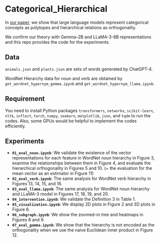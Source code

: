 # Categorical_Hierarchical
In [our paper](https://arxiv.org/abs/2406.01506), we show that large language models represent categorical concepts as polytopes and hierarchical relations as orthogonality.

We confirm our theory with Gemma-2B and LLaMA-3-8B representations and this repo provides the code for the experiments.

## Data
`animals.json` and `plants.json` are sets of words generated by ChatGPT-4.

WordNet Hierarchy data for noun and verb are obtained by `get_wordnet_hypernym_gemma.ipynb` and `get_wordnet_hypernym_llama.ipynb`.

## Requirement
You need to install Python packages `transformers`, `networkx`, `scikit-learn`, `nltk`, `inflect`, `torch`, `numpy`, `seaborn`, `matplotlib`, `json`, and `tqdm` to run the codes. Also, some GPUs would be helpful to implement the codes efficiently.

## Experiments
- **`01_eval_noun.ipynb`**: We validate the existence of the vector representations for each feature in WordNet noun hierarchy in Figure 3, examine the relationships between them in Figure 4, and evaluate the hierarchical orthogonality in Figures 5 and 10. (+ the evaluation for the mean vector as an estimator in Figure 11)
- **`02_eval_verb.ipynb`**: The same analysis for WordNet verb hierarchy in Figures 13, 14, 15, and 16.
- **`03_eval_llama.ipynb`**: The same analysis for WordNet noun hierarchy and LLaMA-3 model in Figures 17, 18, 19, and 20.
- **`04_intervention.ipynb`**: We validate the Definition 3 in Table 1.
- **`05_visualization.ipynb`**: We display 2D plots in Figure 2 and 3D plots in Figure 6.
- **`06_subgraph.ipynb`**: We show the zoomed-in tree and heatmaps in Figures 8 and 9.
- **`07_eval_gamma.ipynb`**: We show that the hierarchy is not encoded as the orthogonality when we use the naive Euclidean inner product in Figure 12.
